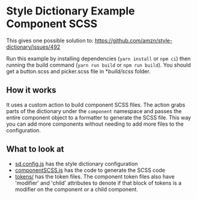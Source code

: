 # Style Dictionary Example Component SCSS

This gives one possible solution to: https://github.com/amzn/style-dictionary/issues/492

Run this example by installing dependencies (`yarn install` or `npm ci`) then running the build command (`yarn run build` or `npm run build`). You should get a button.scss and picker.scss file in **build/scss* folder. 

## How it works

It uses a custom action to build component SCSS files. The action grabs parts of the dictionary under the `component` namespace and passes the entire component object to a formatter to generate the SCSS file. This way you can add more components without needing to add more files to the configuration. 

## What to look at

* [sd.config.js](sd.config.js) has the style dictionary configuration
* [componentSCSS.js](componentSCSS.js) has the code to generate the SCSS code
* [tokens/](tokens) has the token files. The component token files also have 'modifier' and 'child' attributes to denote if that block of tokens is a modifier on the component or a child component. 